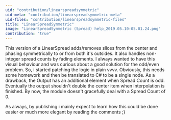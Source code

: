 ```yaml
---
uid: "contribution/linearspreadsymmetric"
uid-meta: "contribution/linearspreadsymmetric-meta"
uid-files: "contribution/linearspreadsymmetric-files"
title: "LinearSpreadSymmetric"
image: "LinearSpreadSymmetric (Spread) help_2019.05.10-05.01.24.png"
contribution: "true"
---
```


This version of a LinearSpread adds/removes slices from the center and phasing symmetrically to or from both it's outsides. It also handles non-integer spread counts by fading elements.
I always wanted to have this visual behaviour and was curious about a good solution for the odd/even problem. So, i started patching the logic in plain vvvv. Obviously, this needs some homework and then be translated to C# to be a single node.
As a drawback, the <span class="pin">Output</span> has an additional element when <span class="pin">Spread Count</span> is odd. Eventually the output shouldn't double the center item when interpolation is finished. 
By now, the module doesn't gracefully deal with a <span class="pin">Spread Count</span> of 0.

As always, by publishing i mainly expect to learn how this could be done easier or much more elegant by reading the comments ;}